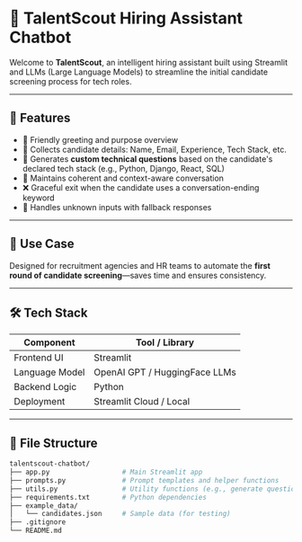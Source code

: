 # 🧠 TalentScout Hiring Assistant Chatbot

Welcome to **TalentScout**, an intelligent hiring assistant built using Streamlit and LLMs (Large Language Models) to streamline the initial candidate screening process for tech roles.

---

## 🚀 Features

- 👋 Friendly greeting and purpose overview
- 📝 Collects candidate details: Name, Email, Experience, Tech Stack, etc.
- 🤖 Generates **custom technical questions** based on the candidate's declared tech stack (e.g., Python, Django, React, SQL)
- 💬 Maintains coherent and context-aware conversation
- ❌ Graceful exit when the candidate uses a conversation-ending keyword
- 🔄 Handles unknown inputs with fallback responses

---

## 🎯 Use Case

Designed for recruitment agencies and HR teams to automate the **first round of candidate screening**—saves time and ensures consistency.

---

## 🛠️ Tech Stack

| Component        | Tool / Library              |
|------------------|-----------------------------|
| Frontend UI      | Streamlit                   |
| Language Model   | OpenAI GPT / HuggingFace LLMs |
| Backend Logic    | Python                      |
| Deployment       | Streamlit Cloud / Local     |

---

## 📂 File Structure

```bash
talentscout-chatbot/
├── app.py                  # Main Streamlit app
├── prompts.py              # Prompt templates and helper functions
├── utils.py                # Utility functions (e.g., generate questions)
├── requirements.txt        # Python dependencies
├── example_data/
│   └── candidates.json     # Sample data (for testing)
├── .gitignore
└── README.md
